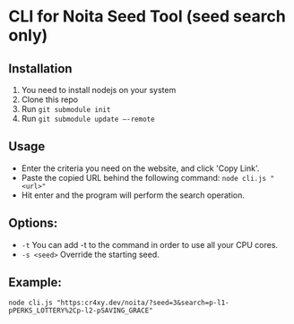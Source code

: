 # CLI for Noita Seed Tool (seed search only)
## Installation
1. You need to install nodejs on your system
2. Clone this repo
3. Run `git submodule init`
4. Run `git submodule update –-remote`
## Usage
 - Enter the criteria you need on the website, and click 'Copy Link'.
 - Paste the copied URL behind the following command: `node cli.js "<url>"`
 - Hit enter and the program will perform the search operation.
 ## Options:
  - `-t`
            You can add -t to the command in order to use all your CPU cores.
  - `-s <seed>`
            Override the starting seed.
## Example:
`node cli.js "https:cr4xy.dev/noita/?seed=3&search=p-l1-pPERKS_LOTTERY%2Cp-l2-pSAVING_GRACE"`
